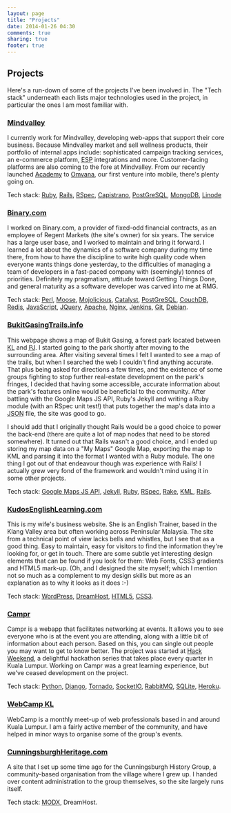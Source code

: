 ```yaml
---
layout: page
title: "Projects"
date: 2014-01-26 04:30
comments: true
sharing: true
footer: true
---
```


<h2 class="title">Projects</h2>

Here's a run-down of some of the projects I've been involved in. The "Tech stack" underneath each lists major technologies used in the project, in particular the ones I am most familiar with.

### [Mindvalley](http://mindvalley.com)

I currently work for Mindvalley, developing web-apps that support their core business. Because Mindvalley market and sell wellness products, their portfolio of internal apps include: sophisticated campaign tracking services, an e-commerce platform, <abbr title="Email Service Provider">ESP</abbr> integrations and more. Customer-facing platforms are also coming to the fore at Mindvalley. From our recently launched [Academy](http://mindvalleyacademy.com) to [Omvana](http://www.omvana.com), our first venture into mobile, there's plenty going on.

Tech stack: [Ruby][33], [Rails][32], [RSpec][29], [Capistrano][35], [PostGreSQL][4], [MongoDB][36], [Linode][37]

[33]: http://ruby-lang.org
[35]: http://www.capistranorb.com
[36]: http://www.mongodb.org
[37]: https://www.linode.com

### [Binary.com](http://binary.com)

I worked on Binary.com, a provider of fixed-odd financial contracts, as an employee of Regent Markets (the site's owner) for six years. The service has a large user base, and I worked to maintain and bring it forward. I learned a lot about the dynamics of a software company during my time there, from how to have the discipline to write high quality code when everyone wants things done yesterday, to the difficulties of managing a team of developers in a fast-paced company with (seemingly) tonnes of priorities. Definitely my pragmatism, attitude toward Getting Things Done, and general maturity as a software developer was carved into me at RMG.

Tech stack: [Perl][1], [Moose][2], [Mojolicious][24], [Catalyst][3], [PostGreSQL][4], [CouchDB][5], [Redis][25], [JavaScript][6], [JQuery][7], [Apache][8], [Nginx][9], [Jenkins][10], [Git][11], [Debian][12].

### [BukitGasingTrails.info](http://bukitgasingtrails.info)

This webpage shows a map of Bukit Gasing, a forest park located between <abbr title="Kuala Lumpur">KL</abbr> and <abbr title="Petaling Jaya">PJ</abbr>. I started going to the park shortly after moving to the surrounding area. After visiting several times I felt I wanted to see a map of the trails, but when I searched the web I couldn't find anything accurate. That plus being asked for directions a few times, and the existence of some groups fighting to stop further real-estate development on the park's fringes, I decided that having some accessible, accurate information about the park's features online would be beneficial to the community. After battling with the Google Maps JS API, Ruby's Jekyll and writing a Ruby module (with an RSpec unit test!) that puts together the map's data into a <abbr title="JavaScript Object Notation">JSON</abbr> file, the site was good to go.

I should add that I originally thought Rails would be a good choice to power the back-end (there are quite a lot of map nodes that need to be stored somewhere). It turned out that Rails wasn't a good choice, and I ended up storing my map data on a "My Maps" Google Map, exporting the map to KML and parsing it into the format I wanted with a Ruby module. The one thing I got out of that endeavour though was experience with Rails! I actually grew very fond of the framework and wouldn't mind using it in some other projects.

Tech stack: [Google Maps JS API][26], [Jekyll][27], [Ruby][28], [RSpec][29], [Rake][30], [KML][31], [Rails][32].

[26]: http://developers.google.com/maps/documentation/javascript/
[27]: http://jekyllrb.com
[28]: http://www.ruby-lang.org
[29]: http://rspec.info
[30]: http://rake.rubyforge.org
[31]: http://developers.google.com/kml/documentation/
[32]: http://rubyonrails.org

### [KudosEnglishLearning.com](http://kudosenglishlearning.com)

This is my wife's business website. She is an English Trainer, based in the Klang Valley area but often working across Peninsular Malaysia. The site from a technical point of view lacks bells and whistles, but I see that as a good thing. Easy to maintain, easy for visitors to find the information they're looking for, or get in touch. There are some subtle yet interesting design elements that can be found if you look for them: Web Fonts, CSS3 gradients and HTML5 mark-up. (Oh, and I designed the site myself; which I mention not so much as a complement to my design skills but more as an explanation as to why it looks as it does :-)

Tech stack: [WordPress][13], [DreamHost][14], [HTML5][15], [CSS3][16].

### [Campr](https://github.com/calumhalcrow/campr)

Campr is a webapp that facilitates networking at events. It allows you to see everyone who is at the event you are attending, along with a little bit of information about each person. Based on this, you can single out people you may want to get to know better. The project was started at [Hack Weekend](http://hack.weekend.my), a delightful hackathon series that takes place every quarter in Kuala Lumpur. Working on Campr was a great learning experience, but we've ceased development on the project.

Tech stack: [Python][17], [Django][18], [Tornado][19], [SocketIO][20], [RabbitMQ][21], [SQLite][22], [Heroku][23].

### [WebCamp KL](https://www.facebook.com/webcampkl)

WebCamp is a monthly meet-up of web professionals based in and around Kuala Lumpur. I am a fairly active member of the community, and have helped in minor ways to organise some of the group's events.

### [CunningsburghHeritage.com](http://cunningsburghheritage.com)

A site that I set up some time ago for the Cunningsburgh History Group, a community-based organisation from the village where I grew up. I handed over content administration to the group themselves, so the site largely runs itself.

Tech stack: [MODX](http://modx.com), DreamHost.

[1]: http://perl.org
[2]: http://moose.perl.org
[3]: http://catalystframework.org
[4]: http://postgresql.org
[5]: http://couchdb.apache.org
[6]: http://en.wikipedia.org/wiki/JavaScript
[7]: http://jquery.com
[8]: http://apache.org
[9]: http://nginx.org
[10]: http://jenkins-ci.org
[11]: http://git-scm.com
[12]: http://debian.org
[13]: http://wordpress.org
[14]: http://dreamhost.com
[15]: http://html5rocks.com
[16]: http://css3.info
[17]: http://python.org
[18]: http://djangoproject.com
[19]: http://tornadoweb.org
[20]: http://socket.io
[21]: http://rabbitmq.com
[22]: http://sqlite.org
[23]: http://heroku.com
[24]: http://mojolicio.us
[25]: http://redis.io
